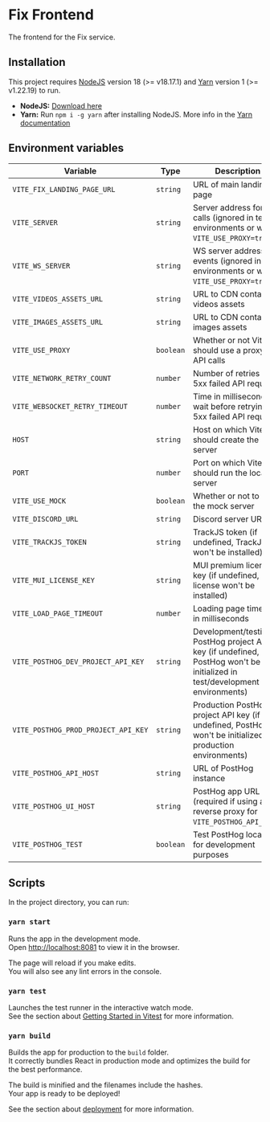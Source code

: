 # Fix Frontend

The frontend for the Fix service.

## Installation

This project requires [NodeJS](https://nodejs.org) version 18 (>= v18.17.1) and [Yarn](https://yarnpkg.com) version 1 (>= v1.22.19) to run.

- **NodeJS:** [Download here](https://nodejs.org/dist/v18.17.1)
- **Yarn:** Run `npm i -g yarn` after installing NodeJS. More info in the [Yarn documentation](https://classic.yarnpkg.com/en/docs/getting-started)

## Environment variables

| Variable                            | Type      | Description                                                                                                               | Default value                           |
| ----------------------------------- | --------- | ------------------------------------------------------------------------------------------------------------------------- | --------------------------------------- |
| `VITE_FIX_LANDING_PAGE_URL`         | `string`  | URL of main landing page                                                                                                  | `location.origin`                       |
| `VITE_SERVER`                       | `string`  | Server address for API calls (ignored in test environments or when `VITE_USE_PROXY=true`)                                 | `location.origin`                       |
| `VITE_WS_SERVER`                    | `string`  | WS server address for events (ignored in test environments or when `VITE_USE_PROXY=true`)                                 | `location.origin.replace('http', 'ws')` |
| `VITE_VIDEOS_ASSETS_URL`            | `string`  | URL to CDN containing videos assets                                                                                       | `location.origin`                       |
| `VITE_IMAGES_ASSETS_URL`            | `string`  | URL to CDN containing images assets                                                                                       | `location.origin`                       |
| `VITE_USE_PROXY`                    | `boolean` | Whether or not Vite should use a proxy for API calls                                                                      | `false`                                 |
| `VITE_NETWORK_RETRY_COUNT`          | `number`  | Number of retries for 5xx failed API requests                                                                             | `5`                                     |
| `VITE_WEBSOCKET_RETRY_TIMEOUT`      | `number`  | Time in milliseconds to wait before retrying 5xx failed API requests                                                      | `5000`                                  |
| `HOST`                              | `string`  | Host on which Vite should create the server                                                                               | `localhost`                             |
| `PORT`                              | `number`  | Port on which Vite should run the local server                                                                            | `5173`                                  |
| `VITE_USE_MOCK`                     | `boolean` | Whether or not to use the mock server                                                                                     | `false`                                 |
| `VITE_DISCORD_URL`                  | `string`  | Discord server URL                                                                                                        | `#`                                     |
| `VITE_TRACKJS_TOKEN`                | `string`  | TrackJS token (if undefined, TrackJS won't be installed)                                                                  | `undefined`                             |
| `VITE_MUI_LICENSE_KEY`              | `string`  | MUI premium license key (if undefined, MUI license won't be installed)                                                    | `undefined`                             |
| `VITE_LOAD_PAGE_TIMEOUT`            | `number`  | Loading page timeout in milliseconds                                                                                      | `30000`                                 |
| `VITE_POSTHOG_DEV_PROJECT_API_KEY`  | `string`  | Development/testing PostHog project API key (if undefined, PostHog won't be initialized in test/development environments) | `undefined`                             |
| `VITE_POSTHOG_PROD_PROJECT_API_KEY` | `string`  | Production PostHog project API key (if undefined, PostHog won't be initialized in production environments)                | `undefined`                             |
| `VITE_POSTHOG_API_HOST`             | `string`  | URL of PostHog instance                                                                                                   | `https://eu.posthog.com`                |
| `VITE_POSTHOG_UI_HOST`              | `string`  | PostHog app URL (required if using a reverse proxy for `VITE_POSTHOG_API_HOST`)                                           | `undefined`                             |
| `VITE_POSTHOG_TEST`                 | `boolean` | Test PostHog locally for development purposes                                                                             | `false`                                 |

## Scripts

In the project directory, you can run:

### `yarn start`

Runs the app in the development mode.\
Open [http://localhost:8081](http://localhost:8081) to view it in the browser.

The page will reload if you make edits.\
You will also see any lint errors in the console.

### `yarn test`

Launches the test runner in the interactive watch mode.\
See the section about [Getting Started in Vitest](https://vitest.dev/guide/) for more information.

### `yarn build`

Builds the app for production to the `build` folder.\
It correctly bundles React in production mode and optimizes the build for the best performance.

The build is minified and the filenames include the hashes.\
Your app is ready to be deployed!

See the section about [deployment](https://vitejs.dev/guide/cli.html#build) for more information.
